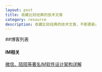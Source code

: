 ```yaml
---
layout: post
title: 收藏比较经典的技术文章
category: resource
description: 收藏比较经典的技术文章，不断更新。
---
```


##博客列表
   
#### IM相关  
 [微信、陌陌等著名IM软件设计架构详解](http://blog.csdn.net/justinjing0612/article/details/38322353)   




 
